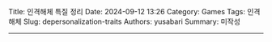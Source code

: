 Title: 인격해체 특질 정리
Date: 2024-09-12 13:26
Category: Games
Tags: 인격해체
Slug: depersonalization-traits
Authors: yusabari
Summary: 미작성

---